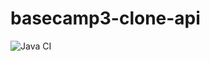 # basecamp3-clone-api

![Java CI](https://github.com/luizpaulolppa/basecamp3-clone-api/workflows/Java%20CI/badge.svg)
